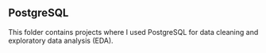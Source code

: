 ## PostgreSQL

This folder contains projects where I used PostgreSQL for data cleaning and exploratory data analysis (EDA).
